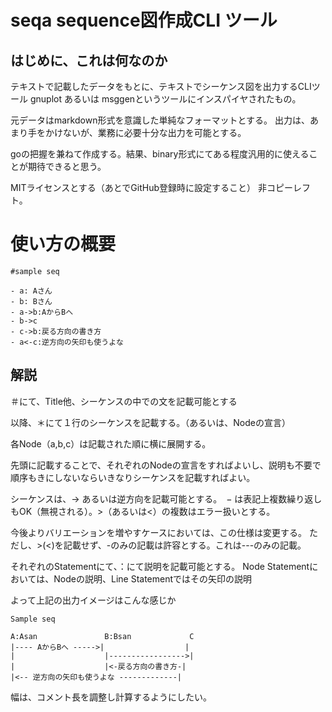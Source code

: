 # seqa sequence図作成CLI ツール

## はじめに、これは何なのか

テキストで記載したデータをもとに、テキストでシーケンス図を出力するCLIツール
gnuplot あるいは msggenというツールにインスパイヤされたもの。

元データはmarkdown形式を意識した単純なフォーマットとする。
出力は、あまり手をかけないが、業務に必要十分な出力を可能とする。

goの把握を兼ねて作成する。結果、binary形式にてある程度汎用的に使えることが期待できると思う。

MITライセンスとする（あとでGitHub登録時に設定すること）
非コピーレフト。

# 使い方の概要

```
#sample seq

- a: Aさん
- b: Bさん
- a->b:AからBへ
- b->c
- c->b:戻る方向の書き方
- a<-c:逆方向の矢印も使うよな
```

## 解説

＃にて、Title他、シーケンスの中での文を記載可能とする

以降、＊にて１行のシーケンスを記載する。（あるいは、Nodeの宣言）

各Node（a,b,c）は記載された順に横に展開する。

先頭に記載することで、それぞれのNodeの宣言をすればよいし、説明も不要で順序もきにしないならいきなりシーケンスを記載すればよい。

シーケンスは、-> あるいは逆方向を記載可能とする。　− は表記上複数繰り返しもOK（無視される）。>（あるいは<）の複数はエラー扱いとする。

今後よりバリエーションを増やすケースにおいては、この仕様は変更する。
ただし、>(<)を記載せず、-のみの記載は許容とする。これは---のみの記載。

それぞれのStatementにて、：にて説明を記載可能とする。
Node Statementにおいては、Nodeの説明、Line Statementではその矢印の説明

よって上記の出力イメージはこんな感じか
```
Sample seq

A:Asan               B:Bsan             C
|---- AからBへ ----->|                  |
|                    |----------------->|
|                    |<-戻る方向の書き方-|
|<-- 逆方向の矢印も使うよな -------------|
```

幅は、コメント長を調整し計算するようにしたい。

